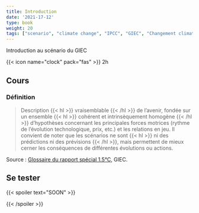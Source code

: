 ```yaml
---
title: Introduction
date: '2021-17-12'
type: book
weight: 20
tags: ["scenario", "climate change", "IPCC", "GIEC", "Changement climatique"]
---
```


Introduction au scénario du GIEC

<!--more-->

{{< icon name="clock" pack="fas" >}} 2h

## Cours

### Définition

> Description {{< hl >}} vraisemblable {{< /hl >}} de l’avenir, fondée sur un ensemble {{< hl >}} cohérent et intrinsèquement homogène {{< /hl >}} d’hypothèses concernant les principales forces motrices (rythme de l’évolution technologique, prix, etc.) et les relations en jeu. Il convient de noter que les scénarios ne sont {{< hl >}} ni des prédictions ni des prévisions {{< /hl >}}, mais permettent de mieux cerner les conséquences de différentes évolutions ou actions.

Source : [Glossaire du rapport spécial 1.5°C](https://www.ipcc.ch/site/assets/uploads/sites/2/2019/10/SR15_Glossary_french.pdf), GIEC.

## Se tester 

{{< spoiler text="SOON" >}}

{{< /spoiler >}}

